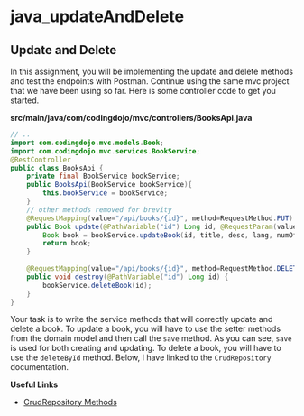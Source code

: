 # java_updateAndDelete

## Update and Delete
In this assignment, you will be implementing the update and delete methods and test the endpoints with Postman. Continue using the same mvc project that we have been using so far. Here is some controller code to get you started.

**src/main/java/com/codingdojo/mvc/controllers/BooksApi.java**
```java
// ..
import com.codingdojo.mvc.models.Book;
import com.codingdojo.mvc.services.BookService;
@RestController
public class BooksApi {
    private final BookService bookService;
    public BooksApi(BookService bookService){
        this.bookService = bookService;
    }
    // other methods removed for brevity
    @RequestMapping(value="/api/books/{id}", method=RequestMethod.PUT)
    public Book update(@PathVariable("id") Long id, @RequestParam(value="title") String title, @RequestParam(value="description") String desc, @RequestParam(value="language") String lang, @RequestParam(value="pages") Integer numOfPages) {
        Book book = bookService.updateBook(id, title, desc, lang, numOfPages);
        return book;
    }
    
    @RequestMapping(value="/api/books/{id}", method=RequestMethod.DELETE)
    public void destroy(@PathVariable("id") Long id) {
        bookService.deleteBook(id);
    }
}
```
Your task is to write the service methods that will correctly update and delete a book. To update a book, you will have to use the setter methods from the domain model and then call the ```save``` method. As you can see, ```save``` is used for both creating and updating. To delete a book, you will have to use the ```deleteById``` method. Below, I have linked to the ```CrudRepository``` documentation.

**Useful Links**

 * [CrudRepository Methods](https://docs.spring.io/spring-data/commons/docs/current/api/org/springframework/data/repository/CrudRepository.html)